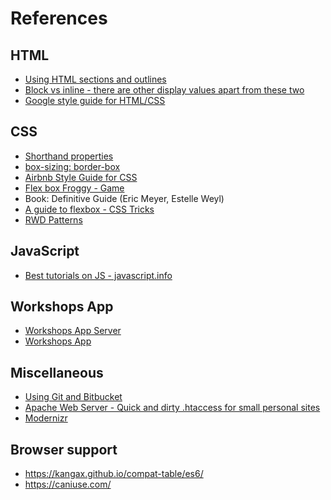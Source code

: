 # References

## HTML
- [Using HTML sections and outlines](
https://developer.mozilla.org/en-US/docs/Web/Guide/HTML/Using_HTML_sections_and_outlines)
- [Block vs inline - there are other display values apart from these two](https://www.w3schools.com/html/html_blocks.asp)
- [Google style guide for HTML/CSS](https://google.github.io/styleguide/htmlcssguide.html)

## CSS
- [Shorthand properties](https://developer.mozilla.org/en-US/docs/Web/CSS/Shorthand_properties)
- [box-sizing: border-box](https://developer.mozilla.org/en-US/docs/Web/CSS/box-sizing)
- [Airbnb Style Guide for CSS](https://github.com/airbnb/css)
- [Flex box Froggy - Game](https://css-tricks.com/snippets/css/a-guide-to-flexbox/)
- Book: Definitive Guide (Eric Meyer, Estelle Weyl)
- [A guide to flexbox - CSS Tricks](https://css-tricks.com/snippets/css/a-guide-to-flexbox/)
- [RWD Patterns](https://developers.google.com/web/fundamentals/design-and-ux/responsive/patterns)

## JavaScript
- [Best tutorials on JS - javascript.info](https://javascript.info/)

## Workshops App
- [Workshops App Server](http://workshops-server.herokuapp.com/)
- [Workshops App](https://vw-angular.s3.ap-south-1.amazonaws.com/index.html)

## Miscellaneous
- [Using Git and Bitbucket](https://support.atlassian.com/bitbucket-cloud/docs/clone-and-make-a-change-on-a-new-branch/)
- [Apache Web Server - Quick and dirty .htaccess for small personal sites](https://dev.to/thejessleigh/quick-and-dirty-htaccess-for-small-personal-sites-2cfn)
- [Modernizr](https://modernizr.com/)

## Browser support
- https://kangax.github.io/compat-table/es6/
- https://caniuse.com/